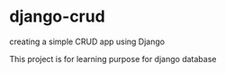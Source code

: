 # django-crud
creating a simple CRUD app using Django 

This project is for learning purpose for django database